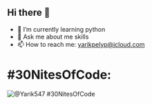 ## Hi there 👋

- 🌱 I’m currently learning python
- 💬 Ask me about me skills
- 📫 How to reach me: yarikpelyp@icloud.com

# #30NitesOfCode:
![@Yarik547 #30NitesOfCode](https://www.codedex.io/api/petStatus?user=Yarik547)

<!--
**Yarik547/Yarik547** is a ✨ _special_ ✨ repository because its `README.md` (this file) appears on your GitHub profile.

Here are some ideas to get you started:

- 🔭 I’m currently working on ...
- 🌱 I’m currently learning ...
- 👯 I’m looking to collaborate on ...
- 🤔 I’m looking for help with ...
- 💬 Ask me about ...
- 📫 How to reach me: ...
- 😄 Pronouns: ...
- ⚡ Fun fact: ...
-->
